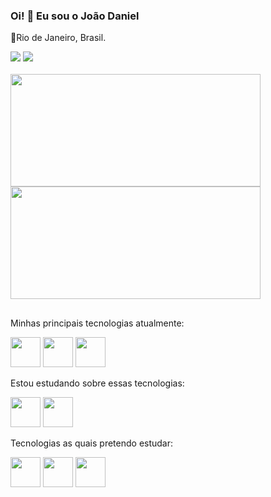 ### Oi! 👋 Eu sou o João Daniel

📌Rio de Janeiro, Brasil.

<div style="display: inline_block">
   <a href="mailto:jd.cabrals@gmail.com"><img src="https://img.shields.io/badge/Gmail-D14836?style=for-the-badge&logo=gmail&logoColor=white" target="_blank"/></a>
   <a href="https://www.linkedin.com/in/jo%C3%A3o-daniel-cabral-de-souza-127518215/"><img src="https://img.shields.io/badge/LinkedIn-0077B5?style=for-the-badge&logo=linkedin&logoColor=white" target="_blank"></a>
</div>
</br>
<div>
	<a href="https://github.com/Joaodcs"/>
	<img height="180em" width="400em" src="https://github-readme-stats.vercel.app/api?username=Joaodcs&show_icons=true&theme=ayu-mirage&include_all_commits=true&count_private=true"/>
	<img height="180em" width="400em" src="https://github-readme-stats.vercel.app/api/top-langs/?username=Joaodcs&layout=compact&langs_count=16&theme=ayu-mirage"/>
</div></a>

##

Minhas principais tecnologias atualmente: <div style="display: inline_block"><img src="https://cdn.jsdelivr.net/gh/devicons/devicon/icons/html5/html5-plain-wordmark.svg" height="48px" width="48px"/> <img src="https://cdn.jsdelivr.net/gh/devicons/devicon/icons/css3/css3-plain-wordmark.svg" width="48px" height="48px"/> <img src="https://cdn.jsdelivr.net/gh/devicons/devicon/icons/javascript/javascript-plain.svg" width="48px" heiht="48px"/>
<div>

Estou estudando sobre essas tecnologias:</br>
 <div style="display: inline_block"> 
   <img src="https://cdn.jsdelivr.net/gh/devicons/devicon/icons/react/react-original-wordmark.svg" width="48px" height="48px"/>
   <img src="https://cdn.jsdelivr.net/gh/devicons/devicon/icons/dot-net/dot-net-plain-wordmark.svg" width="48px" height="48px"/>
  </div>
  
 Tecnologias as quais pretendo estudar:</br>
  <div style="display: inline_block">
    <img src="https://cdn.jsdelivr.net/gh/devicons/devicon/icons/vuejs/vuejs-original-wordmark.svg" width="48px" height="48px"/>
    <img src="https://cdn.jsdelivr.net/gh/devicons/devicon/icons/angularjs/angularjs-plain.svg" width="48px" height="48px"/>
    <img src="https://cdn.jsdelivr.net/gh/devicons/devicon/icons/flutter/flutter-original.svg" width="48px" height="48px"/>
  </div>
